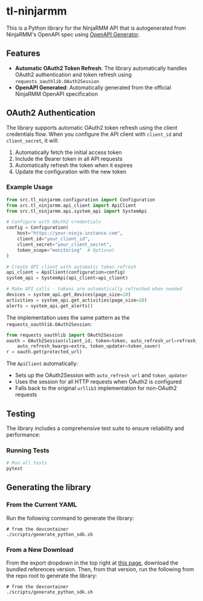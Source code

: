 # tl-ninjarmm

This is a Python library for the NinjaRMM API that is autogenerated from NinjaRMM's OpenAPI spec using [OpenAPI Generator](https://openapi-generator.tech/).

## Features

- **Automatic OAuth2 Token Refresh**: The library automatically handles OAuth2 authentication and token refresh using `requests_oauthlib.OAuth2Session`
- **OpenAPI Generated**: Automatically generated from the official NinjaRMM OpenAPI specification

## OAuth2 Authentication

The library supports automatic OAuth2 token refresh using the client credentials flow. When you configure the API client with `client_id` and `client_secret`, it will:

1. Automatically fetch the initial access token
2. Include the Bearer token in all API requests
3. Automatically refresh the token when it expires
4. Update the configuration with the new token

### Example Usage

```python
from src.tl_ninjarmm.configuration import Configuration
from src.tl_ninjarmm.api_client import ApiClient
from src.tl_ninjarmm.api.system_api import SystemApi

# Configure with OAuth2 credentials
config = Configuration(
    host="https://your-ninja-instance.com",
    client_id="your_client_id",
    client_secret="your_client_secret",
    token_scope="monitoring"  # Optional
)

# Create API client with automatic token refresh
api_client = ApiClient(configuration=config)
system_api = SystemApi(api_client=api_client)

# Make API calls - tokens are automatically refreshed when needed
devices = system_api.get_devices(page_size=10)
activities = system_api.get_activities(page_size=10)
alerts = system_api.get_alerts()
```

The implementation uses the same pattern as the `requests_oauthlib.OAuth2Session`:

```python
from requests_oauthlib import OAuth2Session
oauth = OAuth2Session(client_id, token=token, auto_refresh_url=refresh_url,
    auto_refresh_kwargs=extra, token_updater=token_saver)
r = oauth.get(protected_url)
```

The `ApiClient` automatically:
- Sets up the OAuth2Session with `auto_refresh_url` and `token_updater`
- Uses the session for all HTTP requests when OAuth2 is configured
- Falls back to the original `urllib3` implementation for non-OAuth2 requests

## Testing

The library includes a comprehensive test suite to ensure reliability and performance:

### Running Tests

```bash
# Run all tests
pytest
```

## Generating the library

### From the Current YAML
Run the following command to generate the library:
```
# from the devcontainer
./scripts/generate_python_sdk.sh
```

### From a New Download 
From the export dropdown in the top right at [this page](https://app.ninjarmm.com/apidocs-beta/core-resources), download the bundled references version.
Then, from that version, run the following from the repo root to generate the library:
```
# from the devcontainer
./scripts/generate_python_sdk.sh
```